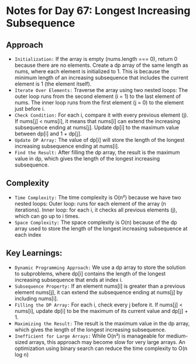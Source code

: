 # Notes for Day 67: Longest Increasing Subsequence

## Approach

- `Initialization:` If the array is empty (nums.length === 0), return 0 because there are no elements.
Create a dp array of the same length as nums, where each element is initialized to 1. This is because the minimum length of an increasing subsequence that includes the current element is 1 (the element itself).
- `Iterate Over Elements:` Traverse the array using two nested loops:
The outer loop runs from the second element (i = 1) to the last element of nums.
The inner loop runs from the first element (j = 0) to the element just before i.
- `Check Condition:` For each i, compare it with every previous element (j). If nums[j] < nums[i], it means that nums[i] can extend the increasing subsequence ending at nums[j].
Update dp[i] to the maximum value between dp[i] and 1 + dp[j].
- `Update DP Array:` The value of dp[i] will store the length of the longest increasing subsequence ending at nums[i].
- `Find the Result:` After filling the dp array, the result is the maximum value in dp, which gives the length of the longest increasing subsequence.

## Complexity

- `Time Complexity:` The time complexity is O(n²) because we have two nested loops:
Outer loop: runs for each element of the array (n iterations).
Inner loop: for each i, it checks all previous elements (j), which can go up to i times.
- `Space Complexity:` The space complexity is O(n) because of the dp array used to store the length of the longest increasing subsequence at each index

## Key Learnings:

- `Dynamic Programming Approach:` We use a dp array to store the solution to subproblems, where dp[i] contains the length of the longest increasing subsequence that ends at index i.
- `Subsequence Property:` If an element nums[i] is greater than a previous element nums[j], it can extend the subsequence ending at nums[j] by including nums[i].
- `Filling the DP Array:` For each i, check every j before it. If nums[j] < nums[i], update dp[i] to be the maximum of its current value and dp[j] + 1.
- `Maximizing the Result:` The result is the maximum value in the dp array, which gives the length of the longest increasing subsequence.
- `Inefficient for Large Arrays:` While O(n²) is manageable for medium-sized arrays, this approach may become slow for very large arrays. An optimization using binary search can reduce the time complexity to O(n log n)
